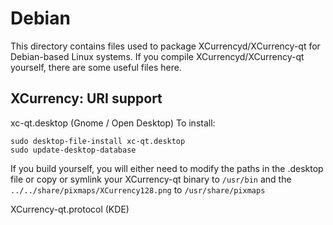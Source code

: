 
Debian
====================
This directory contains files used to package XCurrencyd/XCurrency-qt
for Debian-based Linux systems. If you compile XCurrencyd/XCurrency-qt yourself, there are some useful files here.

## XCurrency: URI support ##


xc-qt.desktop  (Gnome / Open Desktop)
To install:

	sudo desktop-file-install xc-qt.desktop
	sudo update-desktop-database

If you build yourself, you will either need to modify the paths in
the .desktop file or copy or symlink your XCurrency-qt binary to `/usr/bin`
and the `../../share/pixmaps/XCurrency128.png` to `/usr/share/pixmaps`

XCurrency-qt.protocol (KDE)

